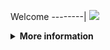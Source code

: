 Welcome
--------|
![](https://media.tenor.com/iVCiM9W7cvYAAAAd/welcome.gif)

<details>
  <summary><b>More information</b></summary>
  
#### ★ Social Accounts ★
<a href="https://www.facebook.com/freya.xyz"><img src="https://raw.githubusercontent.com/Dumai-991/Dumai-991/main/Image/images.png" alt="alt text" width="75" height="75"></a>  
# ✭ BACEM-MBF FACEBOOK
### BACEM-MBF Multi Brute Force Facebook
  
### • - Made With [ Adtya Putra Mahesa XD (Xyaa-Code) ]
### • - Developed By : Ferly Afriliyan

  
### ⇨  Fitur Login
```
[✯] Login Cookies   
```
### ⇨  Install Script Di Termux
```python
termux-setup-storage
termux-change-repo
pkg update && pkg upgrade
```

```python
termux-change-repo
rm -rf $HOME/Emperror
pkg update && pkg upgrade -y
pkg install python git -y
pkg install python-pip
git clone https://github.com/ferlyafriliyan/BACEM-FREE
cd BACEM-FREE
git pull
pip3 install -r requirements.txt
```

* **Untuk Jalankan Script Bisa DiKetik :(To run the script, you can type:)**
* ```python Run.py```

* **Untuk Stop Script Tekan : (To Stop Script Press :)**
* ```CTRL + Z```

** JANGAN LUPA KASIH BINTANG **

** DON'T FORGET TO GIVE STARS **
</details>

